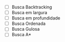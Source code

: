 - [ ] Busca Backtracking
- [ ] Busca em largura
- [ ] Busca em profundidade
- [ ] Busca Ordenada
- [ ] Busca Gulosa
- [ ] Busca A*
